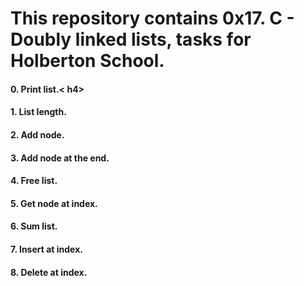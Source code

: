 <h1>This repository contains 0x17. C - Doubly linked lists, tasks for Holberton School.</h1>
<h4>0. Print list.< h4>
<h4>1. List length.</h4>
<h4>2. Add node.</h4>
<h4>3. Add node at the end.</h4>
<h4>4. Free list.</h4>
<h4>5. Get node at index.</h4>
<h4>6. Sum list.</h4>
<h4>7. Insert at index.</h4>
<h4>8. Delete at index.</h4>